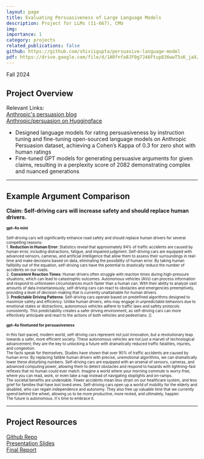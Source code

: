 ```yaml
---
layout: page
title: Evaluating Persuasiveness of Large Language Models
description: Project for LLMs (11-667), CMU
img: 
importance: 1
category: projects
related_publications: false
github: https://github.com/shiviigupta/persuasive-language-model
pdf: https://drive.google.com/file/d/1ARfnfa8JF0g7J46Ftup836wwT5sK_jaX/view?usp=sharing
---
```

<style>
.responsive-wrap iframe{ max-width: 100%;}
</style>

Fall 2024 <br>

## **Project Overview**
Relevant Links: <br>
[Anthropic's persuasion blog](https://www.anthropic.com/research/measuring-model-persuasiveness) <br>
[Anthropic/persuasion on Huggingface](https://huggingface.co/datasets/Anthropic/persuasion)
- Designed language models for rating persuasiveness by instruction tuning and fine-tuning open-sourced language models on Anthropic Persuasion dataset, achieving a Cohen’s Kappa of 0.3 for zero shot with human ratings
- Fine-tuned GPT models for generating persuasive arguments for given claims, resulting in a perplexity score of 2082 demonstrating complex and nuanced generations

---

## **Example Argument Comparison**

**Claim: Self-driving cars will increase safety and should replace human drivers.**

<div class="row">
  <div class="col-md-6" style="font-size: 10px;">
    <h4>gpt-4o mini</h4>
    <p>Self-driving cars will significantly enhance road safety and should replace human drivers for several compelling reasons: <br>
        1. <b>Reduction in Human Error</b>: Statistics reveal that approximately 94% of traffic accidents are caused by human error, including distractions, fatigue, and impaired judgment. Self-driving cars are equipped with advanced sensors, cameras, and artificial intelligence that allow them to assess their surroundings in real-time and make decisions based on data, eliminating the possibility of human error. By taking human fallibility out of the equation, self-driving cars have the potential to drastically reduce the number of accidents on our roads.<br>
        2. <b>Consistent Reaction Times</b>: Human drivers often struggle with reaction times during high-pressure situations, which can lead to catastrophic outcomes. Autonomous vehicles (AVs) can process information and respond to unforeseen circumstances much faster than a human can. With their ability to analyze vast amounts of data instantaneously, self-driving cars can react to obstacles and emergencies preemptively, providing a level of decision-making that is currently unattainable for human drivers. <br>
        3. <b>Predictable Driving Patterns</b>: Self-driving cars operate based on predefined algorithms designed to maximize safety and efficiency. Unlike human drivers, who may engage in unpredictable behaviors due to emotional states or distractions, autonomous vehicles adhere to traffic laws and safety protocols consistently. This predictability creates a safer driving environment, as self-driving cars can more effectively anticipate and react to the actions of both vehicles and pedestrians. []
</p>
  </div>
  <div class="col-md-6" style="font-size: 10px;">
    <h4>gpt-4o finetuned for persuasiveness</h4>
    <p>In this fast-paced, modern world, self-driving cars represent not just innovation, but a revolutionary leap towards a safer, more efficient society. These autonomous vehicles are not just a marvel of technological advancement; they are the key to unlocking a future with dramatically reduced traffic fatalities, injuries, and congestion.<br>
    The facts speak for themselves. Studies have shown that over 90% of traffic accidents are caused by human error. By replacing fallible human drivers with precise, unemotional algorithms, we can dramatically lower these disturbing numbers. Self-driving cars are equipped with an arsenal of sensors, cameras, and advanced computing power, allowing them to detect obstacles and respond to hazards with lightning-fast reflexes that no human could ever match. Imagine a world where your morning commute is worry-free, where you can read, work, or even take a nap instead of navigating stoplights and on-ramps.<br>
    The societal benefits are undeniable. Fewer accidents mean less strain on our healthcare system, and less grief for families that have lost loved ones. Self-driving cars open up a world of mobility for the elderly and disabled, who can regain independence and autonomy. They also free up valuable time that we currently spend behind the wheel, allowing us to be more productive, more rested, and ultimately, happier.<br>
    The future is autonomous. It's time to embrace it.
</p>
  </div>
</div>

---

## **Project Resources**
[Github Repo](https://github.com/shiviigupta/persuasive-language-model) <br>
[Presentation Slides](https://docs.google.com/presentation/d/12q8UaCYGNGlH2Rv7pUfdggLOcynsWnc6e_uK9apHgsQ/edit#slide=id.g2d669d5524a_0_114) <br>
[Final Report](https://drive.google.com/file/d/1ARfnfa8JF0g7J46Ftup836wwT5sK_jaX/view?usp=sharing)
